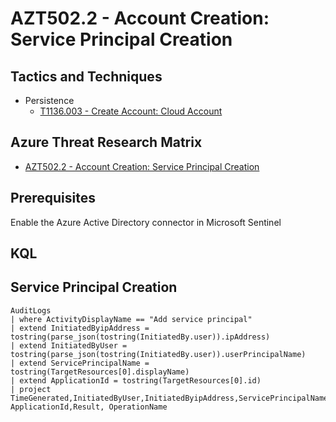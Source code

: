 # AZT502.2 - Account Creation: Service Principal Creation

## Tactics and Techniques

- Persistence
  - [T1136.003 - Create Account: Cloud Account](https://attack.mitre.org/techniques/T1136/003/)

## Azure Threat Research Matrix

- [AZT502.2 - Account Creation: Service Principal Creation](https://microsoft.github.io/Azure-Threat-Research-Matrix/Persistence/AZT502/AZT502-2/)

## Prerequisites

Enable the Azure Active Directory connector in Microsoft Sentinel

## KQL

## Service Principal Creation

```Kusto
AuditLogs
| where ActivityDisplayName == "Add service principal"
| extend InitiatedByipAddress = tostring(parse_json(tostring(InitiatedBy.user)).ipAddress)
| extend InitiatedByUser = tostring(parse_json(tostring(InitiatedBy.user)).userPrincipalName)
| extend ServicePrincipalName = tostring(TargetResources[0].displayName)
| extend ApplicationId = tostring(TargetResources[0].id)
| project TimeGenerated,InitiatedByUser,InitiatedByipAddress,ServicePrincipalName, ApplicationId,Result, OperationName

```
